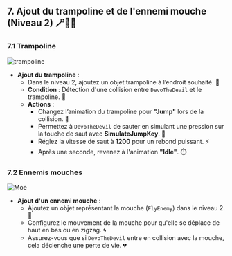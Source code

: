 ## 7. Ajout du trampoline et de l'ennemi mouche (Niveau 2) 🪄🦘🐝

### 7.1 Trampoline

![trampoline](https://sebastien-devos.fr/img/codegaming/trampoline.png)

- **Ajout du trampoline** :
  - Dans le niveau 2, ajoutez un objet trampoline à l’endroit souhaité. 🎢
  - **Condition** : Détection d'une collision entre `DevoTheDevil` et le trampoline. 🤸
  - **Actions** :
    - Changez l’animation du trampoline pour **"Jump"** lors de la collision. 🎊
    - Permettez à `DevoTheDevil` de sauter en simulant une pression sur la touche de saut avec **SimulateJumpKey**. 🚀
    - Réglez la vitesse de saut à **1200** pour un rebond puissant. ⚡
    - Après une seconde, revenez à l'animation **"Idle"**. ⏱️

### 7.2 Ennemis mouches

![Moe](https://sebastien-devos.fr/img/codegaming/moe-scotty.png)

- **Ajout d'un ennemi mouche** :
  - Ajoutez un objet représentant la mouche (`FlyEnemy`) dans le niveau 2. 🐝
  - Configurez le mouvement de la mouche pour qu'elle se déplace de haut en bas ou en zigzag. 🌀
  - Assurez-vous que si `DevoTheDevil` entre en collision avec la mouche, cela déclenche une perte de vie. 💔
